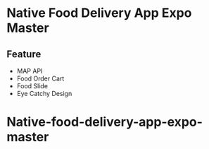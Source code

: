 # Native Food Delivery App Expo Master

## Feature

- MAP API
- Food Order Cart
- Food Slide
- Eye Catchy Design
# Native-food-delivery-app-expo-master
